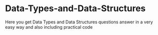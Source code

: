 # Data-Types-and-Data-Structures
Here you get Data Types and Data Structures questions answer in a very easy way and also including practical code
